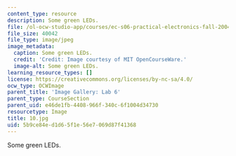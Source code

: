 ```yaml
---
content_type: resource
description: Some green LEDs.
file: /ol-ocw-studio-app/courses/ec-s06-practical-electronics-fall-2004/5b9ce84ed1d65f1e56e7069d87f41368_10.jpg
file_size: 40042
file_type: image/jpeg
image_metadata:
  caption: Some green LEDs.
  credit: 'Credit: Image courtesy of MIT OpenCourseWare.'
  image-alt: Some green LEDs.
learning_resource_types: []
license: https://creativecommons.org/licenses/by-nc-sa/4.0/
ocw_type: OCWImage
parent_title: 'Image Gallery: Lab 6'
parent_type: CourseSection
parent_uid: e46de1fb-4408-966f-340c-6f1004d34730
resourcetype: Image
title: 10.jpg
uid: 5b9ce84e-d1d6-5f1e-56e7-069d87f41368
---
```

Some green LEDs.